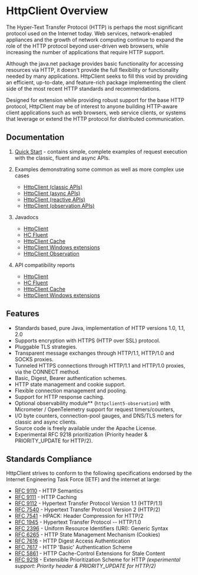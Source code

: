<!--
    Licensed to the Apache Software Foundation (ASF) under one
    or more contributor license agreements.  See the NOTICE file
    distributed with this work for additional information
    regarding copyright ownership.  The ASF licenses this file
    to you under the Apache License, Version 2.0 (the
    "License"); you may not use this file except in compliance
    with the License.  You may obtain a copy of the License at
    
      http://www.apache.org/licenses/LICENSE-2.0
    
    Unless required by applicable law or agreed to in writing,
    software distributed under the License is distributed on an
    "AS IS" BASIS, WITHOUT WARRANTIES OR CONDITIONS OF ANY
    KIND, either express or implied.  See the License for the
    specific language governing permissions and limitations
    under the License.
-->

HttpClient Overview
===================

The Hyper-Text Transfer Protocol (HTTP) is perhaps the most significant protocol used on the Internet today. Web
services, network-enabled appliances and the growth of network computing continue to expand the role of the HTTP
protocol beyond user-driven web browsers, while increasing the number of applications that require HTTP support.

Although the java.net package provides basic functionality for accessing resources via HTTP, it doesn't provide the full
flexibility or functionality needed by many applications. HttpClient seeks to fill this void by providing an efficient,
up-to-date, and feature-rich package implementing the client side of the most recent HTTP standards and recommendations.

Designed for extension while providing robust support for the base HTTP protocol, HttpClient may be of interest to
anyone building HTTP-aware client applications such as web browsers, web service clients, or systems that leverage or
extend the HTTP protocol for distributed communication.

Documentation
-------------

1. [Quick Start](quickstart.md) - contains simple, complete examples of request execution with the classic, fluent and
   async APIs.
1. Examples demonstrating some common as well as more complex use cases

    * [HttpClient (classic APIs)](examples.md)
    * [HttpClient (async APIs)](examples-async.md)
    * [HttpClient (reactive APIs)](examples-reactive.md)
    * [HttpClient (observation APIs)](examples-observation.md)

1. Javadocs

    * [HttpClient](./current/httpclient5/apidocs/)
    * [HC Fluent](./current/httpclient5-fluent/apidocs/)
    * [HttpClient Cache](./current/httpclient5-cache/apidocs/)
    * [HttpClient Windows extensions](./current/httpclient5-win/apidocs/)
    * [HttpClient Observation](./current/httpclient5-observation/apidocs/)

1. API compatibility reports

    * [HttpClient](./current/httpclient5/japicmp.html)
    * [HC Fluent](./current/httpclient5-fluent/japicmp.html)
    * [HttpClient Cache](./current/httpclient5-cache/japicmp.html)
    * [HttpClient Windows extensions](./current/httpclient5-win/japicmp.html)

Features
--------

- Standards based, pure Java, implementation of HTTP versions 1.0, 1.1, 2.0
- Supports encryption with HTTPS (HTTP over SSL) protocol.
- Pluggable TLS strategies.
- Transparent message exchanges through HTTP/1.1, HTTP/1.0 and SOCKS proxies.
- Tunneled HTTPS connections through HTTP/1.1 and HTTP/1.0 proxies, via the CONNECT method.
- Basic, Digest, Bearer authentication schemes.
- HTTP state management and cookie support.
- Flexible connection management and pooling.
- Support for HTTP response caching.
- Optional observability module** (`httpclient5-observation`) with Micrometer / OpenTelemetry support for request timers/counters,
- I/O byte counters, connection-pool gauges, and DNS/TLS meters for classic and async clients.  <!-- new -->
- Source code is freely available under the Apache License.
- Experimental RFC 9218 prioritization (Priority header & PRIORITY_UPDATE for HTTP/2). <!-- experimental -->

Standards Compliance
--------------------

HttpClient strives to conform to the following specifications endorsed by the Internet Engineering Task Force (IETF) and
the internet at large:

- [RFC 9110](https://datatracker.ietf.org/doc/html/rfc9110) - HTTP Semantics
- [RFC 9111](https://datatracker.ietf.org/doc/html/rfc9111) - HTTP Caching
- [RFC 9112](https://datatracker.ietf.org/doc/html/rfc9112) - Hypertext Transfer Protocol Version 1.1 (HTTP/1.1)
- [RFC 7540](https://datatracker.ietf.org/doc/html/rfc7540) - Hypertext Transfer Protocol Version 2 (HTTP/2)
- [RFC 7541](https://datatracker.ietf.org/doc/html/rfc7541) - HPACK: Header Compression for HTTP/2
- [RFC 1945](https://datatracker.ietf.org/doc/html/rfc1945) - Hypertext Transfer Protocol -- HTTP/1.0
- [RFC 2396](https://datatracker.ietf.org/doc/html/rfc2396) - Uniform Resource Identifiers (URI): Generic Syntax
- [RFC 6265](https://datatracker.ietf.org/doc/html/rfc6265) - HTTP State Management Mechanism (Cookies)
- [RFC 7616](https://datatracker.ietf.org/doc/html/rfc7616) - HTTP Digest Access Authentication
- [RFC 7617](https://datatracker.ietf.org/doc/html/rfc7617) - HTTP 'Basic' Authentication Scheme
- [RFC 5861](https://datatracker.ietf.org/doc/html/rfc5861) - HTTP Cache-Control Extensions for Stale Content
- [RFC 9218](https://datatracker.ietf.org/doc/html/rfc9218) - Extensible Prioritization Scheme for HTTP *(experimental support: Priority header & PRIORITY_UPDATE for HTTP/2)*

